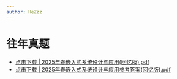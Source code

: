 ```yaml
---
author: HeZzz
---
```


# 往年真题

- [点击下载 | 2025年春嵌入式系统设计与应用(回忆版).pdf](https://cs-speedrun.github.io/documents/%E5%B5%8C%E5%85%A5%E5%BC%8F%E7%B3%BB%E7%BB%9F%E8%AE%BE%E8%AE%A1%E4%B8%8E%E5%BA%94%E7%94%A8/%E5%BE%80%E5%B9%B4%E7%9C%9F%E9%A2%98/2025%E5%B9%B4%E6%98%A5%E5%B5%8C%E5%85%A5%E5%BC%8F%E7%B3%BB%E7%BB%9F%E8%AE%BE%E8%AE%A1%E4%B8%8E%E5%BA%94%E7%94%A8%28%E5%9B%9E%E5%BF%86%E7%89%88%29.pdf)
- [点击下载 | 2025年春嵌入式系统设计与应用参考答案(回忆版).pdf](https://cs-speedrun.github.io/documents/%E5%B5%8C%E5%85%A5%E5%BC%8F%E7%B3%BB%E7%BB%9F%E8%AE%BE%E8%AE%A1%E4%B8%8E%E5%BA%94%E7%94%A8/%E5%BE%80%E5%B9%B4%E7%9C%9F%E9%A2%98/2025%E5%B9%B4%E6%98%A5%E5%B5%8C%E5%85%A5%E5%BC%8F%E7%B3%BB%E7%BB%9F%E8%AE%BE%E8%AE%A1%E4%B8%8E%E5%BA%94%E7%94%A8%E5%8F%82%E8%80%83%E7%AD%94%E6%A1%88%28%E5%9B%9E%E5%BF%86%E7%89%88%29.pdf)